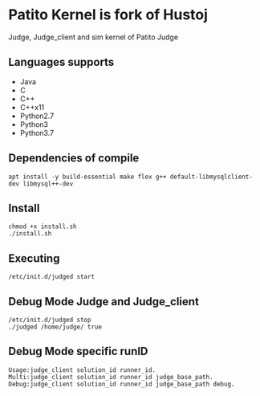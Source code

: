 # Patito Kernel is fork of Hustoj 
Judge, Judge_client and sim kernel of Patito Judge

## Languages supports  
- Java
- C
- C++
- C++x11
- Python2.7
- Python3
- Python3.7  

## Dependencies of compile
```console
apt install -y build-essential make flex g++ default-libmysqlclient-dev libmysql++-dev 
```

## Install
```console
chmod +x install.sh
./install.sh
```
## Executing 
```console
/etc/init.d/judged start
```


## Debug Mode Judge and Judge_client

```console
/etc/init.d/judged stop
./judged /home/judge/ true
```




## Debug Mode specific runID 

```console
Usage:judge_client solution_id runner_id.
Multi:judge_client solution_id runner_id judge_base_path.
Debug:judge_client solution_id runner_id judge_base_path debug.
```
